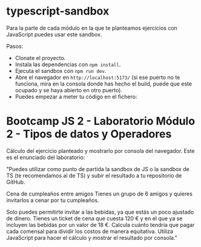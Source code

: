 # typescript-sandbox

Para la parte de cada módulo en la que te planteamos ejercicios con JavaScript puedes usar este sandbox.

Pasos:

- Clonate el proyecto.
- Instala las dependencias con `npm install`.
- Ejecuta el sandbox con `npm run dev`.
- Abre el navegador en `http://localhost:5173/` (si ese puerto no te funciona, mira en la consola donde has hecho el build, puede que este ocupado y se haya abierto en otro puerto).
- Puedes empezar a meter tu código en el fichero:

# Bootcamp JS 2 - Laboratorio Módulo 2 - Tipos de datos y Operadores

Cálculo del ejercicio planteado y mostrarlo por consola del navegador.
Este es el enunciado del laboratorio:

"Puedes utilizar como punto de partida la sandbox de JS o la sandbox de TS (te recomendamos al de TS) y subir el resultado a tu repositorio de GitHub.

Cena de cumpleaños entre amigos
Tienes un grupo de 6 amigos y quieres invitarlos a cenar por tu cumpleaños.

Solo puedes permitirte invitar a las bebidas, ya que estás un poco ajustado de dinero.
Tienes un ticket de cena que cuesta 120 € y en el que ya se incluyen las bebidas por un valor de 18 €.
Calcula cuánto tendría que pagar cada comensal para dividir los costos de manera equitativa.
Utiliza JavaScript para hacer el cálculo y mostrar el resultado por consola."